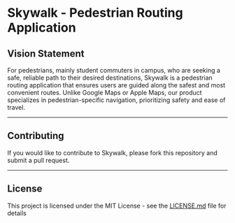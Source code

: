# Skywalk - Pedestrian Routing Application

## Vision Statement
For pedestrians, mainly student commuters in campus, who are seeking a safe, reliable path to their desired destinations, Skywalk is a pedestrian routing application that ensures users are guided along the safest and most convenient routes. Unlike Google Maps or Apple Maps, our product specializes in pedestrian-specific navigation, prioritizing safety and ease of travel.

---

## Contributing

If you would like to contribute to Skywalk, please fork this repository and submit a pull request.

---

## License

This project is licensed under the MIT License - see the [LICENSE.md](LICENSE.md) file for details
